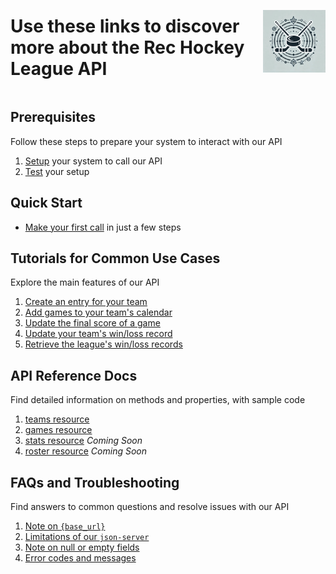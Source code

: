 <div style="display: flex; align-items: center; justify-content: space-between;">
  <h1>Use these links to discover more about the Rec Hockey League API</h1>
  <img src="rhs-logo_4x4.jpeg" alt="Rec Hockey League Logo" style="width: 100px; height: 100px; margin-left: 20px;">
</div>

## Prerequisites

Follow these steps to prepare your system to interact with our API

1. [Setup](prerequisites.md) your system to call our API
2. [Test](test-system.md) your setup

## Quick Start
  - [Make your first call](quick-start.md) in just a few steps

## Tutorials for Common Use Cases

Explore the main features of our API

1. [Create an entry for your team](tut-create-team.md)
2. [Add games to your team's calendar](tut-add-games.md)
3. [Update the final score of a game](tut-add-score.md)
4. [Update your team's win/loss record](tut-update-winloss.md)
5. [Retrieve the league's win/loss records](tut-retrieve-wlr.md)

## API Reference Docs

Find detailed information on methods and properties, with sample code

1. [teams resource](res-teams.md)
2. [games resource](res-games.md)
3. [stats resource](res-stats.md)  _Coming Soon_
4. [roster resource](res-roster.md)  _Coming Soon_

## FAQs and Troubleshooting

Find answers to common questions and resolve issues with our API

1. [Note on `{base_url}`](xtra-base.md)
2. [Limitations of our `json-server`](xtra-limitations.md)
3. [Note on null or empty fields](xtra-null-fields.md)
4. [Error codes and messages](xtra-errors.md)
